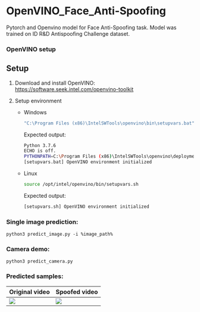 # OpenVINO_Face_Anti-Spoofing

Pytorch and Openvino model for Face Anti-Spoofing task. Model was trained on ID R&D Antispoofing Challenge dataset.

### OpenVINO setup

## Setup

1. Download and install OpenVINO: https://software.seek.intel.com/openvino-toolkit

2. Setup environment

    * Windows
      ```bash
      "C:\Program Files (x86)\IntelSWTools\openvino\bin\setupvars.bat"
      ```
      Expected output:
      ```bash
      Python 3.7.6
      ECHO is off.
      PYTHONPATH=C:\Program Files (x86)\IntelSWTools\openvino\deployment_tools\open_model_zoo\tools\accuracy_checker;C:\Program Files (x86)\IntelSWTools\openvino\python\python3.7;C:\Program Files (x86)\IntelSWTools\openvino\python\python3;C:\Users\dkurtaev\opencv\build\lib\Release
      [setupvars.bat] OpenVINO environment initialized
      ```

    * Linux
      ```bash
      source /opt/intel/openvino/bin/setupvars.sh
      ```
      Expected output:
      ```bash
      [setupvars.sh] OpenVINO environment initialized
      ```

### Single image prediction:
```
python3 predict_image.py -i %image_path%
```
### Camera demo:
```
python3 predict_camera.py
```

### Predicted samples:

 Original video | Spoofed video
----------|--------------
![](data/real_gif.gif) | ![](data/spoof_gif.gif) |
